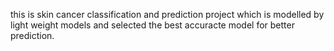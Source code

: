 this is skin cancer classification and prediction project which is modelled by light weight models and selected the best accuracte model for better prediction.
